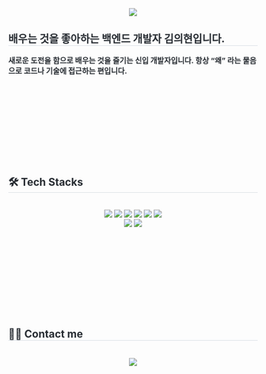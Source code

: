 <div align= "center">
    <img src="https://capsule-render.vercel.app/api?type=waving&color=5f9b97&height=180&text=Bku%20GitHub&animation=&fontColor=e1e7df&fontSize=70" />
    </div>
    <div style="text-align: left; margin-bottom:200px;"> 
    <h2 style="border-bottom: 1px solid #d8dee4; color: #282d33;"> 배우는 것을 좋아하는 백엔드 개발자 김의현입니다. </h2>  
    <div style="font-weight: 700; font-size: 15px; text-align: left; color: #282d33;"> 새로운 도전을 함으로 배우는 것을 즐기는 신입 개발자입니다. </li></li>항상 “왜” 라는 물음으로 코드나 기술에 접근하는 편입니다. </div> 
    </div>
    <div style="text-align: left; margin-bottom:200px;">
    <h2 style="border-bottom: 1px solid #d8dee4; color: #282d33;"> 🛠️ Tech Stacks </h2> <br> 
    <div  align= "center"> <img src="https://img.shields.io/badge/Java-007396?style=for-the-badge&logo=Java&logoColor=white">
          <img src="https://img.shields.io/badge/Spring Boot-6DB33F?style=for-the-badge&logo=Spring Boot&logoColor=white">
          <img src="https://img.shields.io/badge/Oracle-F80000?style=for-the-badge&logo=Oracle&logoColor=white">
          <img src="https://img.shields.io/badge/Redis-DC382D?style=for-the-badge&logo=Redis&logoColor=white">
          <img src="https://img.shields.io/badge/Git-F05032?style=for-the-badge&logo=Git&logoColor=white">
          <img src="https://img.shields.io/badge/Github-181717?style=for-the-badge&logo=Github&logoColor=white">
          <br/><img src="https://img.shields.io/badge/Vue.js-4FC08D?style=for-the-badge&logo=Vue.js&logoColor=white">
          <img src="https://img.shields.io/badge/Amazon AWS-232F3E?style=for-the-badge&logo=Amazon AWS&logoColor=white">
          </div>
    </div>
    <div style="text-align: left; margin-bottom:200px;">
    <h2 style="border-bottom: 1px solid #d8dee4; color: #282d33;"> 🧑‍💻 Contact me </h2> <br> 
    <div align= "center"> <a href=https://velog.io/@qick12/posts> <img src="https://img.shields.io/badge/Velog-20C997?style=for-the-badge&logo=Velog&logoColor=white&link=https://velog.io/@qick12/posts"> </a>
          </div>  <br> 
    <div align= "center">  </div> 
    </div>
    
